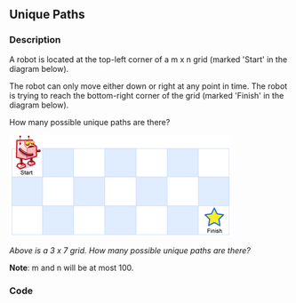 ## Unique Paths

### Description
A robot is located at the top-left corner of a m x n grid (marked 'Start' in the diagram below).

The robot can only move either down or right at any point in time. The robot is trying to reach the bottom-right corner of the grid (marked 'Finish' in the diagram below).

How many possible unique paths are there?

![image](../images/robot_maze.png)

_Above is a 3 x 7 grid. How many possible unique paths are there?_

__Note__: m and n will be at most 100.

### Code

```java

```